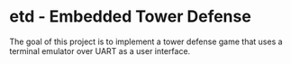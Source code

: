 # etd - Embedded Tower Defense

The goal of this project is to implement a tower defense game that uses a
terminal emulator over UART as a user interface.
